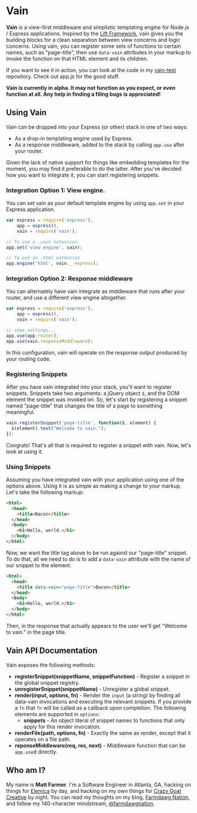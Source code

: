 # Vain

**Vain** is a view-first middleware and simplistic templating engine for Node.js / Express
applications. Inspired by the [Lift Framework](http://liftweb.net), vain gives you the building
blocks for a clean separation between view concerns and logic concerns. Using vain, you can register
some sets of functions to certain names, such as "page-title", then use `data-vain` attributes in
your markup to invoke the function on that HTML element and its children.

If you want to see it in action, you can look at the code in my [vain-test](https://github.com/farmdawgnation/vain-test)
repository. Check out app.js for the good stuff.

**Vain is currently in alpha. It may not function as you expect, or even function at all. Any
help in finding a filing bugs is appreciated!**

## Using Vain

Vain can be dropped into your Express (or other) stack in one of two ways:

* As a drop-in templating engine used by Express.
* As a response middleware, added to the stack by calling `app.use` after your router.

Given the lack of native support for things like embedding templates for the moment, you may
find it preferable to do the latter. After you've decided how you want to integrate it, you
can start registering snippets.

### Integration Option 1: View engine.

You can set vain as your default template engine by using `app.set` in your Express application.

```javascript
var express = require('express'),
    app = express(),
    vain = require('vain');

// To use a .vain extension.
app.set('view engine', vain);

// To use an .html extension
app.engine('html', vain.__express);
```

### Integration Option 2: Response middleware

You can alternately have vain integrate as middleware that runs after your router, and use a different
view engine altogether.

```javascript
var express = require('express'),
    app = express(),
    vain = require('vain');

// some settings...
app.use(app.router);
app.use(vain.responseMiddleware);
```

In this configuration, vain will operate on the response output produced by your routing code.

### Registering Snippets

After you have vain integrated into your stack, you'll want to register snippets. Snippets take
two arguments: a jQuery object `$`, and the DOM element the snippet was invoked on. So, let's
start by registering a snippet named "page-title" that changes the title of a page to something
meaningful.

```javascript
vain.registerSnippet('page-title', function($, element) {
  $(element).text("Welcome to vain.");
});
```

Congrats! That's all that is required to register a snippet with vain. Now, let's look at using it.

### Using Snippets

Assuming you have integrated vain with your application using one of the options above. Using it
is as simple as making a change to your markup. Let's take the following markup:

```html
<html>
  <head>
    <title>Bacon</title>
  </head>
  <body>
    <h1>Hello, world.</h1>
  </body>
</html>
```

Now, we want the title tag above to be run against our "page-title" snippet. To do that, all we
need to do is to add a `data-vain` attribute with the name of our snippet to the element.

```html
<html>
  <head>
    <title data-vain="page-title">Bacon</title>
  </head>
  <body>
    <h1>Hello, world.</h1>
  </body>
</html>
```

Then, in the response that actually appears to the user we'll get "Welcome to vain." in the
page title.

## Vain API Documentation

Vain exposes the following methods:

* **registerSnippet(snippetName, snippetFunction)** - Register a snippet in the global snippet
  registry.
* **unregisterSnippet(snippetName)** - Unregister a global snippet.
* **render(input, options, fn)** - Render the `input` (a string) by finding all data-vain invocations
  and executing the relevant snippets. If you provide a `fn` that `fn` will be called as a callback
  upon completion. The following elements are supported in `options`:
  * **snippets** - An object literal of snippet names to functions that only apply for this render
    invocation.
* **renderFile(path, options, fn)** - Exactly the same as render, except that it operates on a file path.
* **reponseMiddleware(req, res, next)** - Middleware function that can be `app.use`d directly.

## Who am I?

My name is **Matt Farmer**. I'm a Software Engineer in Atlanta, GA, hacking on things for
[Elemica](http://elemica.com) by day, and hacking on my own things for [Crazy Goat Creative](http://crazygoatcreative.com)
by night. You can read my thoughts on my blog, [Farmdawg Nation](http://farmdawgnation.com),
and follow my 140-character mindstream, [@farmdawgnation](http://twitter.com/farmdawgnation).
